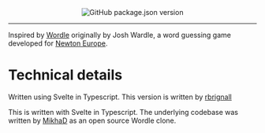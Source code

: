 <div align="center">
  <img src="https://img.shields.io/github/package-json/v/n-erdle/open-n-erdle" alt="GitHub package.json version" />
</div>

---
Inspired by [Wordle](https://www.powerlanguage.co.uk/wordle/) originally by Josh Wardle, a word guessing game developed for [Newton Europe](https://www.newtoneurope.com/).


# Technical details
Written using Svelte in Typescript. This version is written by [rbrignall](https://rbrignall.github.io/)

This is written with Svelte in Typescript. The underlying codebase was written by [MikhaD](https://github.com/MikhaD) as an open source Wordle clone.

